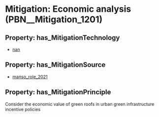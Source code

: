 # Mitigation: __Economic analysis__ (PBN__Mitigation_1201)

## Property: has_MitigationTechnology

* [nan](../Technology/PBN__Technology_22)

## Property: has_MitigationSource

* [manso_role_2021](../Article/PBN__Article_262)

## Property: has_MitigationPrinciple

Consider the economic value of green roofs in urban green infrastructure incentive policies

